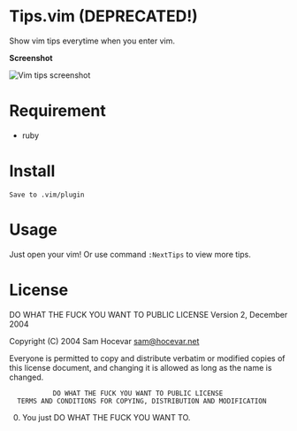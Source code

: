 # Tips.vim (DEPRECATED!)

Show vim tips everytime when you enter vim.

**Screenshot**

![Vim tips screenshot](https://raw.github.com/yesmeck/tips.vim/master/screenshot.png)

# Requirement

* ruby

# Install

    Save to .vim/plugin

# Usage

Just open your vim! Or use command ``:NextTips`` to view more tips.

# License

DO WHAT THE FUCK YOU WANT TO PUBLIC LICENSE
                   Version 2, December 2004

Copyright (C) 2004 Sam Hocevar <sam@hocevar.net>

Everyone is permitted to copy and distribute verbatim or modified
copies of this license document, and changing it is allowed as long
as the name is changed.
```
           DO WHAT THE FUCK YOU WANT TO PUBLIC LICENSE
  TERMS AND CONDITIONS FOR COPYING, DISTRIBUTION AND MODIFICATION
```
 0. You just DO WHAT THE FUCK YOU WANT TO.
